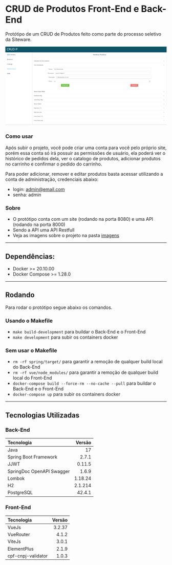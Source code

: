 # CRUD de Produtos Front-End e Back-End

Protótipo de um CRUD de Produtos feito como parte do processo seletivo da Siteware.

![CRUD Produtos](images/admin_painel_administracao_editar_produto.png)

### Como usar
Após subir o projeto, você pode criar uma conta para você pelo próprio
site, porém essa conta só irá possuir as permissões de usuário,
ela poderá ver o histórico de pedidos dela, ver o catalogo de produtos,
adicionar produtos no carrinho e confirmar o pedido do carrinho.

Para poder adicionar, remover e editar produtos basta acessar utilizando
a conta de administração, credenciais abaixo:
- login: admin@email.com
- senha: admin


### Sobre
- O protótipo conta com um site (rodando na porta 8080) e uma API (rodando na porta 8000)
- Sendo a API uma API Restfull
- Veja as imagens sobre o projeto na pasta [imagens](images/) 

----
## Dependências:

- Docker >= 20.10.00
- Docker Compose >= 1.28.0

----
## Rodando

Para rodar o protótipo segue abaixo os comandos.

### Usando o Makefile

- `make build-development` para buildar o Back-End e o Front-End
- `make development` para subir os containers docker

### Sem usar o Makefile

- `rm -rf spring/target/` para garantir a remoção de qualquer build local do Back-End
- `rm -rf vue/node_modules/` para garantir a remoção de qualquer build local do Front-End
- `docker-compose build --force-rm --no-cache --pull` para buildar o Back-End e o Front-End
- `docker-compose up` para subir os containers docker

----
## Tecnologias Utilizadas

### Back-End
|          Tecnologia       | Versão  |
| :---                      |    ---: |
| Java                      | 17      |
| Spring Boot Framework     | 2.7.1   |
| JJWT                      | 0.11.5  |
| SpringDoc OpenAPI Swagger | 1.6.9   |
| Lombok                    | 1.18.24 |
| H2                        | 2.1.214 |
| PostgreSQL                | 42.4.1  |

### Front-End
|          Tecnologia       | Versão  |
| :---                      |    ---: |
| VueJs                     | 3.2.37  |
| VueRouter                 | 4.1.2   |
| ViteJs                    | 3.0.1   |
| ElementPlus               | 2.1.9   |
| cpf-cnpj-validator        | 1.0.3   |
